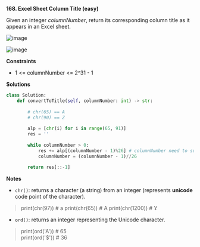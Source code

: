 **168. Excel Sheet Column Title (easy)**

Given an integer _columnNumber_, return its corresponding column title as it appears in an Excel sheet.

![image](https://user-images.githubusercontent.com/51500878/134271112-a937dab1-e5be-4a63-af08-6b108c7aa3cb.png)

![image](https://user-images.githubusercontent.com/51500878/134271152-604a7811-2c55-4f9e-86cd-c4b99b541d5e.png)

**Constraints**

- 1 <= columnNumber <= 2^31 - 1

**Solutions**

```python
class Solution:
    def convertToTitle(self, columnNumber: int) -> str:
    
        # chr(65) == A
        # chr(90) == Z
        
        alp = [chr(i) for i in range(65, 91)]
        res = ''
        
        while columnNumber > 0:
            res += alp[(columnNumber - 1)%26] # columnNumber need to subtract itself by 1 in order to match the exact ascii value
            columnNumber = (columnNumber - 1)//26 
            
        return res[::-1]
```

**Notes**

- `chr()`: returns a character (a string) from an integer (represents **unicode** code point of the character).

> print(chr(97))   # a
> print(chr(65))   # A
> print(chr(1200)) # Ұ

- `ord()`: returns an integer representing the Unicode character.

> print(ord('A'))    # 65  
> print(ord('$'))    # 36
